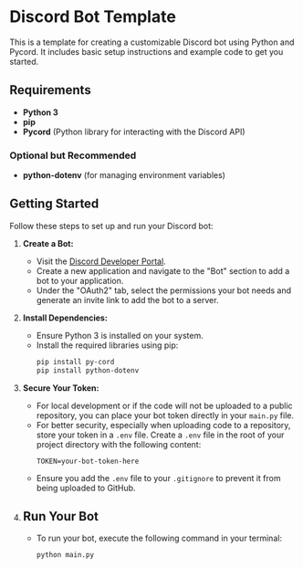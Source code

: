 # Discord Bot Template

This is a template for creating a customizable Discord bot using Python and Pycord. It includes basic setup instructions and example code to get you started.

## Requirements

- **Python 3**
- **pip**
- **Pycord** (Python library for interacting with the Discord API)

### Optional but Recommended

- **python-dotenv** (for managing environment variables)

## Getting Started

Follow these steps to set up and run your Discord bot:

1. **Create a Bot:**

   - Visit the [Discord Developer Portal](https://discord.com/developers/applications).
   - Create a new application and navigate to the "Bot" section to add a bot to your application.
   - Under the "OAuth2" tab, select the permissions your bot needs and generate an invite link to add the bot to a server.

2. **Install Dependencies:**

   - Ensure Python 3 is installed on your system.
   - Install the required libraries using pip:
     ```bash
     pip install py-cord
     pip install python-dotenv
     ```

3. **Secure Your Token:**

   - For local development or if the code will not be uploaded to a public repository, you can place your bot token directly in your `main.py` file.
   - For better security, especially when uploading code to a repository, store your token in a `.env` file. Create a `.env` file in the root of your project directory with the following content:
     ```env
     TOKEN=your-bot-token-here
     ```
   - Ensure you add the `.env` file to your `.gitignore` to prevent it from being uploaded to GitHub.

4. ## Run Your Bot

   - To run your bot, execute the following command in your terminal:
	 ```bash
	 python main.py
	 ```

